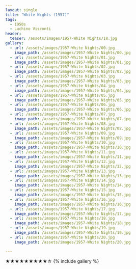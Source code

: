 ```yaml
---
layout: single
title: "White Nights (1957)"
tags:
  - 1950s 
  - Luchino Visconti
header:
  teaser: /assets/images/1957-White Nights/18.jpg
gallery:
  - url: /assets/images/1957-White Nights/00.jpg
    image_path: /assets/images/1957-White Nights/00.jpg
  - url: /assets/images/1957-White Nights/01.jpg
    image_path: /assets/images/1957-White Nights/01.jpg
  - url: /assets/images/1957-White Nights/02.jpg
    image_path: /assets/images/1957-White Nights/02.jpg
  - url: /assets/images/1957-White Nights/03.jpg
    image_path: /assets/images/1957-White Nights/03.jpg
  - url: /assets/images/1957-White Nights/04.jpg
    image_path: /assets/images/1957-White Nights/04.jpg
  - url: /assets/images/1957-White Nights/05.jpg
    image_path: /assets/images/1957-White Nights/05.jpg
  - url: /assets/images/1957-White Nights/06.jpg
    image_path: /assets/images/1957-White Nights/06.jpg
  - url: /assets/images/1957-White Nights/07.jpg
    image_path: /assets/images/1957-White Nights/07.jpg
  - url: /assets/images/1957-White Nights/08.jpg
    image_path: /assets/images/1957-White Nights/08.jpg
  - url: /assets/images/1957-White Nights/09.jpg
    image_path: /assets/images/1957-White Nights/09.jpg
  - url: /assets/images/1957-White Nights/10.jpg
    image_path: /assets/images/1957-White Nights/10.jpg
  - url: /assets/images/1957-White Nights/11.jpg
    image_path: /assets/images/1957-White Nights/11.jpg
  - url: /assets/images/1957-White Nights/12.jpg
    image_path: /assets/images/1957-White Nights/12.jpg
  - url: /assets/images/1957-White Nights/13.jpg
    image_path: /assets/images/1957-White Nights/13.jpg
  - url: /assets/images/1957-White Nights/14.jpg
    image_path: /assets/images/1957-White Nights/14.jpg
  - url: /assets/images/1957-White Nights/15.jpg
    image_path: /assets/images/1957-White Nights/15.jpg
  - url: /assets/images/1957-White Nights/16.jpg
    image_path: /assets/images/1957-White Nights/16.jpg
  - url: /assets/images/1957-White Nights/17.jpg
    image_path: /assets/images/1957-White Nights/17.jpg
  - url: /assets/images/1957-White Nights/18.jpg
    image_path: /assets/images/1957-White Nights/18.jpg
  - url: /assets/images/1957-White Nights/19.jpg
    image_path: /assets/images/1957-White Nights/19.jpg
  - url: /assets/images/1957-White Nights/20.jpg
    image_path: /assets/images/1957-White Nights/20.jpg

---
```

★★★★★★★★★☆
{% include gallery %}
